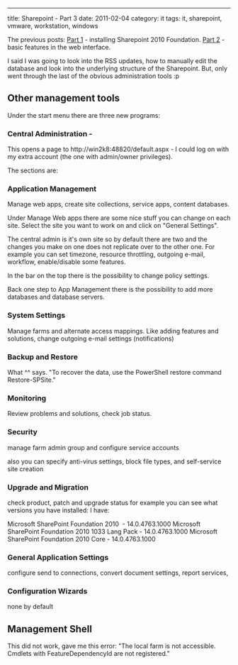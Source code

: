 ---
title: Sharepoint - Part 3
date: 2011-02-04
category: it
tags: it, sharepoint, vmware, workstation, windows

The previous posts: [Part 1](https://www.guldmyr.com/sharepoint-2010-foundation-windows-2008-r2-vmware-workstation/ "sharepoint part 1") \- installing Sharepoint 2010 Foundation. [Part 2](https://www.guldmyr.com/sharepoint-2010-foundation-part-2/ "sharepoint par t2") - basic features in the web interface.

I said I was going to look into the RSS updates, how to manually edit the database and look into the underlying structure of the Sharepoint. But, only went through the last of the obvious administration tools :p

## Other management tools

Under the start menu there are three new programs:

### Central Administration -

This opens a page to http://win2k8:48820/default.aspx - I could log on with my extra account (the one with admin/owner privileges).

The sections are:

### Application Management

Manage web apps, create site collections, service apps, content databases.

Under Manage Web apps there are some nice stuff you can change on each site. Select the site you want to work on and click on "General Settings".

The central admin is it's own site so by default there are two and the changes you make on one does not replicate over to the other one. For example you can set timezone, resource throttling, outgoing e-mail, workflow, enable/disable some features.

In the bar on the top there is the possibility to change policy settings.

Back one step to App Management there is the possibility to add more databases and database servers.

### System Settings

Manage farms and alternate access mappings. Like adding features and solutions, change outgoing e-mail settings (notifications)

### Backup and Restore

What ^^ says. "To recover the data, use the PowerShell restore command Restore-SPSite."

### Monitoring

Review problems and solutions, check job status.

### Security

manage farm admin group and configure service accounts

also you can specify anti-virus settings, block file types, and self-service site creation

### Upgrade and Migration

check product, patch and upgrade status for example you can see what versions you have installed: I have:

Microsoft SharePoint Foundation 2010  - 14.0.4763.1000 Microsoft SharePoint Foundation 2010 1033 Lang Pack - 14.0.4763.1000 Microsoft SharePoint Foundation 2010 Core - 14.0.4763.1000

### General Application Settings

configure send to connections, convert document settings, report services,

### Configuration Wizards

none by default

## Management Shell

This did not work, gave me this error: "The local farm is not accessible. Cmdlets with FeatureDependencyId are not registered."
